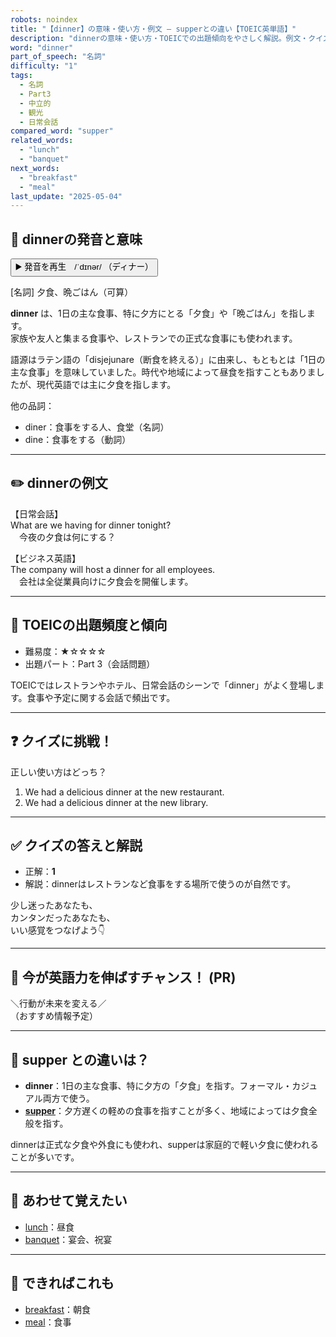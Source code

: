 ```yaml
---
robots: noindex
title: "【dinner】の意味・使い方・例文 ― supperとの違い【TOEIC英単語】"
description: "dinnerの意味・使い方・TOEICでの出題傾向をやさしく解説。例文・クイズ付きでsupperとの違いもわかりやすく学べます。"
word: "dinner"
part_of_speech: "名詞"
difficulty: "1"
tags:
  - 名詞
  - Part3
  - 中立的
  - 観光
  - 日常会話
compared_word: "supper"
related_words:
  - "lunch"
  - "banquet"
next_words:
  - "breakfast"
  - "meal"
last_update: "2025-05-04"
---
```


## 🔰 dinnerの発音と意味

<button class="play-audio" onclick="playTTS('dinner')">
  <span class="play-audio-main">
    ▶️ 発音を再生　/ˈdɪnər/
  </span>
  <span class="play-audio-sub">
    （ディナー）
  </span>
</button>

[名詞] 夕食、晩ごはん（可算）

**dinner** は、1日の主な食事、特に夕方にとる「夕食」や「晩ごはん」を指します。  
家族や友人と集まる食事や、レストランでの正式な食事にも使われます。

語源はラテン語の「disjejunare（断食を終える）」に由来し、もともとは「1日の主な食事」を意味していました。時代や地域によって昼食を指すこともありましたが、現代英語では主に夕食を指します。

他の品詞：  
- diner：食事をする人、食堂（名詞）
- dine：食事をする（動詞）

---

## ✏️ dinnerの例文

【日常会話】  
What are we having for dinner tonight?  
　今夜の夕食は何にする？

【ビジネス英語】  
The company will host a dinner for all employees.  
　会社は全従業員向けに夕食会を開催します。

---

## 🎯 TOEICの出題頻度と傾向

- 難易度：★☆☆☆☆
- 出題パート：Part 3（会話問題）

TOEICではレストランやホテル、日常会話のシーンで「dinner」がよく登場します。食事や予定に関する会話で頻出です。

---

## ❓ クイズに挑戦！

正しい使い方はどっち？

1. We had a delicious dinner at the new restaurant.  
2. We had a delicious dinner at the new library.

---

## ✅ クイズの答えと解説

- 正解：**1**
- 解説：dinnerはレストランなど食事をする場所で使うのが自然です。

少し迷ったあなたも、  
カンタンだったあなたも、  
いい感覚をつなげよう👇️

---

## 🚀 今が英語力を伸ばすチャンス！ (PR)

<div class="info-center">
＼行動が未来を変える／<br>  
（おすすめ情報予定）
</div>

---

## 🤔  supper との違いは？

- **dinner**：1日の主な食事、特に夕方の「夕食」を指す。フォーマル・カジュアル両方で使う。
- **[supper](/supper)**：夕方遅くの軽めの食事を指すことが多く、地域によっては夕食全般を指す。

dinnerは正式な夕食や外食にも使われ、supperは家庭的で軽い夕食に使われることが多いです。

---

## 🧩 あわせて覚えたい

- [lunch](/lunch)：昼食
- [banquet](/banquet)：宴会、祝宴

---

## 📖 できればこれも

- [breakfast](/breakfast)：朝食
- [meal](/meal)：食事

<!-- cvid: aid21_bid14 -->

